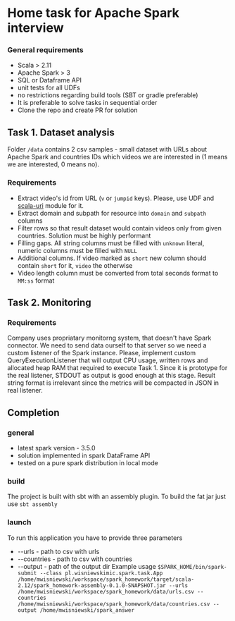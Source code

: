 # Home task for Apache Spark interview
### General requirements 
- Scala > 2.11
- Apache Spark > 3
- SQL or Dataframe API
- unit tests for all UDFs
- no restrictions regarding build tools (SBT or gradle preferable)
- It is preferable to solve tasks in sequential order
- Clone the repo and create PR for solution 
## Task 1. Dataset analysis
Folder `/data` contains 2 csv samples - small dataset with URLs about Apache Spark and countries IDs which videos we are interested in (1 means we are interested, 0 means no).
### Requirements
- Extract video's id from URL (`v` or `jumpid` keys). Please, use UDF and [scala-uri](https://github.com/lemonlabsuk/scala-uri) module for it.
- Extract domain and subpath for resource into `domain` and `subpath` columns
- Filter rows so that result dataset would contain videos only from given countries. Solution must be highly performant
- Filling gaps. All string columns must be filled with `unknown` literal, numeric columns must be filled with `NULL`
- Additional columns. If video marked as `short` new column should contain `short` for it, `video` the otherwise
- Video length column must be converted from total seconds format to `MM:ss` format

## Task 2. Monitoring
### Requirements
Company uses propriatary monitorng system, that doesn't have Spark connector. We need to send data ourself to that server so we need a custom listener of the Spark instance.
Please, implement custom QueryExecutionListener that will output CPU usage, written rows and allocated heap RAM that required to execute Task 1.
Since it is prototype for the real listener, STDOUT as output is good enough at this stage. Result string format is irrelevant since the metrics will be compacted in JSON in real listener. 

## Completion
### general
- latest spark version - 3.5.0
- solution implemented in spark DataFrame API
- tested on a pure spark distribution in local mode
### build
The project is built with sbt with an assembly plugin.
To build the fat jar just use
```sbt assembly```
### launch
To run this application you have to provide three parameters
- --urls - path to csv with urls
- --countries - path to csv with countries
- --output - path of the output dir
Example usage
```$SPARK_HOME/bin/spark-submit --class pl.wisniewskimic.spark.task.App /home/mwisniewski/workspace/spark_homework/target/scala-2.12/spark_homework-assembly-0.1.0-SNAPSHOT.jar --urls /home/mwisniewski/workspace/spark_homework/data/urls.csv --countries /home/mwisniewski/workspace/spark_homework/data/countries.csv --output /home/mwisniewski/spark_answer```